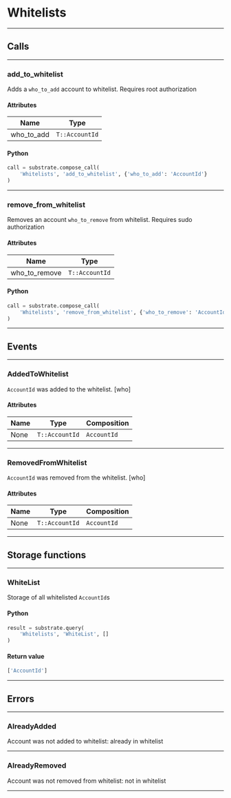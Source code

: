 
# Whitelists

---------
## Calls

---------
### add_to_whitelist
Adds a `who_to_add` account to whitelist. Requires root authorization
#### Attributes
| Name | Type |
| -------- | -------- | 
| who_to_add | `T::AccountId` | 

#### Python
```python
call = substrate.compose_call(
    'Whitelists', 'add_to_whitelist', {'who_to_add': 'AccountId'}
)
```

---------
### remove_from_whitelist
Removes an account `who_to_remove` from whitelist. Requires sudo authorization
#### Attributes
| Name | Type |
| -------- | -------- | 
| who_to_remove | `T::AccountId` | 

#### Python
```python
call = substrate.compose_call(
    'Whitelists', 'remove_from_whitelist', {'who_to_remove': 'AccountId'}
)
```

---------
## Events

---------
### AddedToWhitelist
`AccountId` was added to the whitelist. \[who\]
#### Attributes
| Name | Type | Composition
| -------- | -------- | -------- |
| None | `T::AccountId` | ```AccountId```

---------
### RemovedFromWhitelist
`AccountId` was removed from the whitelist. \[who\]
#### Attributes
| Name | Type | Composition
| -------- | -------- | -------- |
| None | `T::AccountId` | ```AccountId```

---------
## Storage functions

---------
### WhiteList
 Storage of all whitelisted `AccountId`s

#### Python
```python
result = substrate.query(
    'Whitelists', 'WhiteList', []
)
```

#### Return value
```python
['AccountId']
```
---------
## Errors

---------
### AlreadyAdded
Account was not added to whitelist: already in whitelist

---------
### AlreadyRemoved
Account was not removed from whitelist: not in whitelist

---------